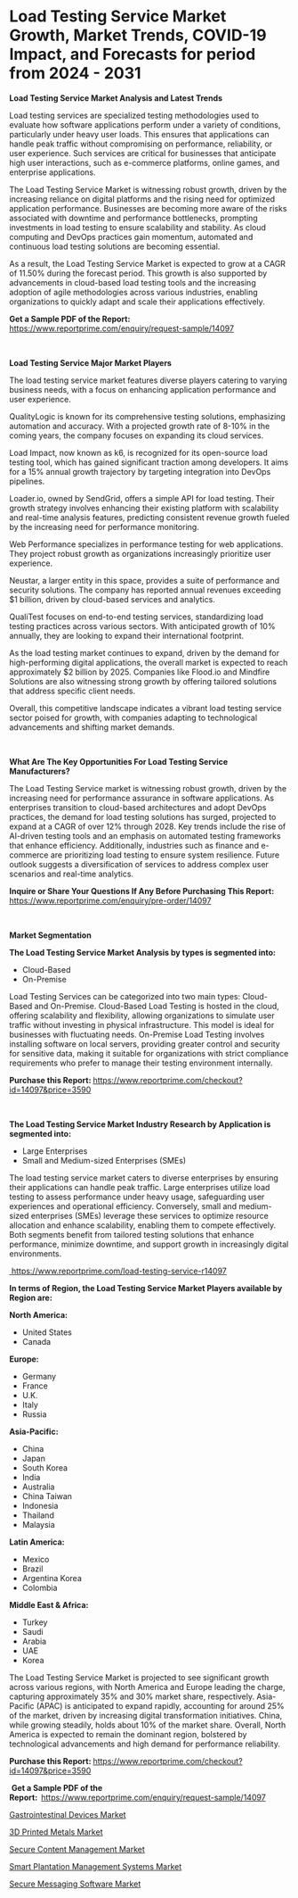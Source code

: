 <p><h1>Load Testing Service Market Growth, Market Trends, COVID-19 Impact, and Forecasts for period from 2024 - 2031</h1></p><p><strong>Load Testing Service Market Analysis and Latest Trends</strong></p>
<p><p>Load testing services are specialized testing methodologies used to evaluate how software applications perform under a variety of conditions, particularly under heavy user loads. This ensures that applications can handle peak traffic without compromising on performance, reliability, or user experience. Such services are critical for businesses that anticipate high user interactions, such as e-commerce platforms, online games, and enterprise applications.</p><p>The Load Testing Service Market is witnessing robust growth, driven by the increasing reliance on digital platforms and the rising need for optimized application performance. Businesses are becoming more aware of the risks associated with downtime and performance bottlenecks, prompting investments in load testing to ensure scalability and stability. As cloud computing and DevOps practices gain momentum, automated and continuous load testing solutions are becoming essential.</p><p>As a result, the Load Testing Service Market is expected to grow at a CAGR of 11.50% during the forecast period. This growth is also supported by advancements in cloud-based load testing tools and the increasing adoption of agile methodologies across various industries, enabling organizations to quickly adapt and scale their applications effectively.</p></p>
<p><strong>Get a Sample PDF of the Report:&nbsp;</strong> <a href="https://www.reportprime.com/enquiry/request-sample/14097?utm_campaign=8&utm_medium=2&utm_source=Github&utm_content=ia&utm_term=16112024&utm_id=load-testing-service">https://www.reportprime.com/enquiry/request-sample/14097</a></p>
<p>&nbsp;</p>
<p><strong>Load Testing Service Major Market Players</strong></p>
<p><p>The load testing service market features diverse players catering to varying business needs, with a focus on enhancing application performance and user experience. </p><p>QualityLogic is known for its comprehensive testing solutions, emphasizing automation and accuracy. With a projected growth rate of 8-10% in the coming years, the company focuses on expanding its cloud services.</p><p>Load Impact, now known as k6, is recognized for its open-source load testing tool, which has gained significant traction among developers. It aims for a 15% annual growth trajectory by targeting integration into DevOps pipelines.</p><p>Loader.io, owned by SendGrid, offers a simple API for load testing. Their growth strategy involves enhancing their existing platform with scalability and real-time analysis features, predicting consistent revenue growth fueled by the increasing need for performance monitoring.</p><p>Web Performance specializes in performance testing for web applications. They project robust growth as organizations increasingly prioritize user experience.</p><p>Neustar, a larger entity in this space, provides a suite of performance and security solutions. The company has reported annual revenues exceeding $1 billion, driven by cloud-based services and analytics.</p><p>QualiTest focuses on end-to-end testing services, standardizing load testing practices across various sectors. With anticipated growth of 10% annually, they are looking to expand their international footprint.</p><p>As the load testing market continues to expand, driven by the demand for high-performing digital applications, the overall market is expected to reach approximately $2 billion by 2025. Companies like Flood.io and Mindfire Solutions are also witnessing strong growth by offering tailored solutions that address specific client needs.</p><p>Overall, this competitive landscape indicates a vibrant load testing service sector poised for growth, with companies adapting to technological advancements and shifting market demands.</p></p>
<p>&nbsp;</p>
<p><strong>What Are The Key Opportunities For Load Testing Service Manufacturers?</strong></p>
<p><p>The Load Testing Service market is witnessing robust growth, driven by the increasing need for performance assurance in software applications. As enterprises transition to cloud-based architectures and adopt DevOps practices, the demand for load testing solutions has surged, projected to expand at a CAGR of over 12% through 2028. Key trends include the rise of AI-driven testing tools and an emphasis on automated testing frameworks that enhance efficiency. Additionally, industries such as finance and e-commerce are prioritizing load testing to ensure system resilience. Future outlook suggests a diversification of services to address complex user scenarios and real-time analytics.</p></p>
<p><strong>Inquire or Share Your Questions If Any Before Purchasing This Report:</strong> <a href="https://www.reportprime.com/enquiry/pre-order/14097?utm_campaign=8&utm_medium=2&utm_source=Github&utm_content=ia&utm_term=16112024&utm_id=load-testing-service">https://www.reportprime.com/enquiry/pre-order/14097</a></p>
<p>&nbsp;</p>
<p><strong>Market Segmentation</strong></p>
<p><strong>The Load Testing Service Market Analysis by types is segmented into:</strong></p>
<p><ul><li>Cloud-Based</li><li>On-Premise</li></ul></p>
<p><p>Load Testing Services can be categorized into two main types: Cloud-Based and On-Premise. Cloud-Based Load Testing is hosted in the cloud, offering scalability and flexibility, allowing organizations to simulate user traffic without investing in physical infrastructure. This model is ideal for businesses with fluctuating needs. On-Premise Load Testing involves installing software on local servers, providing greater control and security for sensitive data, making it suitable for organizations with strict compliance requirements who prefer to manage their testing environment internally.</p></p>
<p><strong>Purchase this Report:&nbsp;</strong><a href="https://www.reportprime.com/checkout?id=14097&price=3590&utm_campaign=8&utm_medium=2&utm_source=Github&utm_content=ia&utm_term=16112024&utm_id=load-testing-service">https://www.reportprime.com/checkout?id=14097&price=3590</a></p>
<p>&nbsp;</p>
<p><strong>The Load Testing Service Market Industry Research by Application is segmented into:</strong></p>
<p><ul><li>Large Enterprises</li><li>Small and Medium-sized Enterprises (SMEs)</li></ul></p>
<p><p>The load testing service market caters to diverse enterprises by ensuring their applications can handle peak traffic. Large enterprises utilize load testing to assess performance under heavy usage, safeguarding user experiences and operational efficiency. Conversely, small and medium-sized enterprises (SMEs) leverage these services to optimize resource allocation and enhance scalability, enabling them to compete effectively. Both segments benefit from tailored testing solutions that enhance performance, minimize downtime, and support growth in increasingly digital environments.</p></p>
<p><a href="https://www.reportprime.com/load-testing-service-r14097?utm_campaign=8&utm_medium=2&utm_source=Github&utm_content=ia&utm_term=16112024&utm_id=load-testing-service">&nbsp;https://www.reportprime.com/load-testing-service-r14097</a></p>
<p><strong>In terms of Region, the Load Testing Service Market Players available by Region are:</strong></p>
<p>
    <p> <strong> North America: </strong>
        <ul>
            <li>United States</li>
            <li>Canada</li>
        </ul>
        </p> 
    <p> <strong> Europe: </strong>
        <ul>
            <li>Germany</li>
            <li>France</li>
            <li>U.K.</li>
            <li>Italy</li>
            <li>Russia</li>
        </ul>
        </p> 
    <p> <strong> Asia-Pacific: </strong>
        <ul>
            <li>China</li>
            <li>Japan</li>
            <li>South Korea</li>
            <li>India</li>
            <li>Australia</li>
            <li>China Taiwan</li>
            <li>Indonesia</li>
            <li>Thailand</li>
            <li>Malaysia</li>
        </ul>
        </p> 
    <p> <strong> Latin America: </strong>
        <ul>
            <li>Mexico</li>
            <li>Brazil</li>
            <li>Argentina Korea</li>
            <li>Colombia</li>
        </ul>
        </p> 
    <p> <strong> Middle East & Africa: </strong>
        <ul>
            <li>Turkey</li>
            <li>Saudi</li>
            <li>Arabia</li>
            <li>UAE</li>
            <li>Korea</li>
        </ul>
    </p>
    </p>
<p><p>The Load Testing Service Market is projected to see significant growth across various regions, with North America and Europe leading the charge, capturing approximately 35% and 30% market share, respectively. Asia-Pacific (APAC) is anticipated to expand rapidly, accounting for around 25% of the market, driven by increasing digital transformation initiatives. China, while growing steadily, holds about 10% of the market share. Overall, North America is expected to remain the dominant region, bolstered by technological advancements and high demand for performance reliability.</p></p>
<p><strong>Purchase this Report: </strong><a href="https://www.reportprime.com/checkout?id=14097&price=3590&utm_campaign=8&utm_medium=2&utm_source=Github&utm_content=ia&utm_term=16112024&utm_id=load-testing-service">https://www.reportprime.com/checkout?id=14097&price=3590</a></p>
<p>&nbsp;<strong>Get a Sample PDF of the Report:&nbsp;&nbsp;</strong><a href="https://www.reportprime.com/enquiry/request-sample/14097?utm_campaign=8&utm_medium=2&utm_source=Github&utm_content=ia&utm_term=16112024&utm_id=load-testing-service">https://www.reportprime.com/enquiry/request-sample/14097</a></p>
<p><strong></strong></p>
<p><p><a href="https://issuu.com/reportprime-2/docs/gastrointestinal-devices-market-siz_cb4aa56342f718?utm_campaign=8&utm_medium=2&utm_source=Github&utm_content=ia&utm_term=16112024&utm_id=load-testing-service">Gastrointestinal Devices Market</a></p><p><a href="https://www.linkedin.com/pulse/3d-printed-metals-market-segmentation-in-depth-analysis-aerospace-x3n5c?utm_campaign=8&utm_medium=2&utm_source=Github&utm_content=ia&utm_term=16112024&utm_id=load-testing-service">3D Printed Metals Market</a></p><p><a href="https://github.com/provorikovar/Market-Research-Report-List-6/blob/main/secure-content-management-market.md?utm_campaign=8&utm_medium=2&utm_source=Github&utm_content=ia&utm_term=16112024&utm_id=load-testing-service">Secure Content Management Market</a></p><p><a href="https://issuu.com/reportprime-2/docs/smart-plantation-management-systems_dde7c00cb5166f?utm_campaign=8&utm_medium=2&utm_source=Github&utm_content=ia&utm_term=16112024&utm_id=load-testing-service">Smart Plantation Management Systems Market</a></p><p><a href="https://github.com/angelajermaine/Market-Research-Report-List-5/blob/main/secure-messaging-software-market.md?utm_campaign=8&utm_medium=2&utm_source=Github&utm_content=ia&utm_term=16112024&utm_id=load-testing-service">Secure Messaging Software Market</a></p></p>